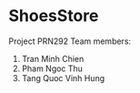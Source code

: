 # ShoesStore
Project PRN292
Team members:
1. Tran Minh Chien
2. Pham Ngoc Thu
3. Tang Quoc Vinh Hung
